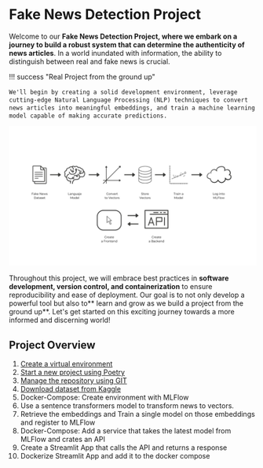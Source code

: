 # Fake News Detection Project

Welcome to our **Fake News Detection Project, where we embark on a journey to build a robust system that can determine the authenticity of news articles**. In a world inundated with information, the ability to distinguish between real and fake news is crucial.

!!! success "Real Project from the ground up"

    We'll begin by creating a solid development environment, leverage cutting-edge Natural Language Processing (NLP) techniques to convert news articles into meaningful embeddings, and train a machine learning model capable of making accurate predictions. 

![project_schema](../assets/nlp_project_schema.jpg)

Throughout this project, we will embrace best practices in **software development, version control, and containerization** to ensure reproducibility and ease of deployment. Our goal is to not only develop a powerful tool but also to** learn and grow as we build a project from the ground up**. Let's get started on this exciting journey towards a more informed and discerning world!

## Project Overview


1. [Create a virtual environment](virtual_environments.md)
2. [Start a new project using Poetry](poetry.md)
3. [Manage the repository using GIT](git.md)
4. [Download dataset from Kaggle](https://www.kaggle.com/datasets/clmentbisaillon/fake-and-real-news-dataset/data)
5. Docker-Compose: Create environment with MLFlow
6. Use a sentence transformers model to transform news to vectors.
7. Retrieve the embeddings and Train a single model on those embeddings and register to MLFlow
8. Docker-Compose: Add a service that takes the latest model from MLFlow and crates an API
9. Create a Streamlit App that calls the API and returns a response
10. Dockerize Streamlit App and add it to the docker compose
